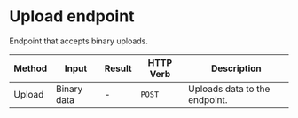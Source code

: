 # Upload endpoint

Endpoint that accepts binary uploads.

| Method | Input       | Result | HTTP Verb | Description                   |
| ------ | ----------- | ------ | --------- | ----------------------------- |
| Upload | Binary data | -      | `POST`    | Uploads data to the endpoint. |
